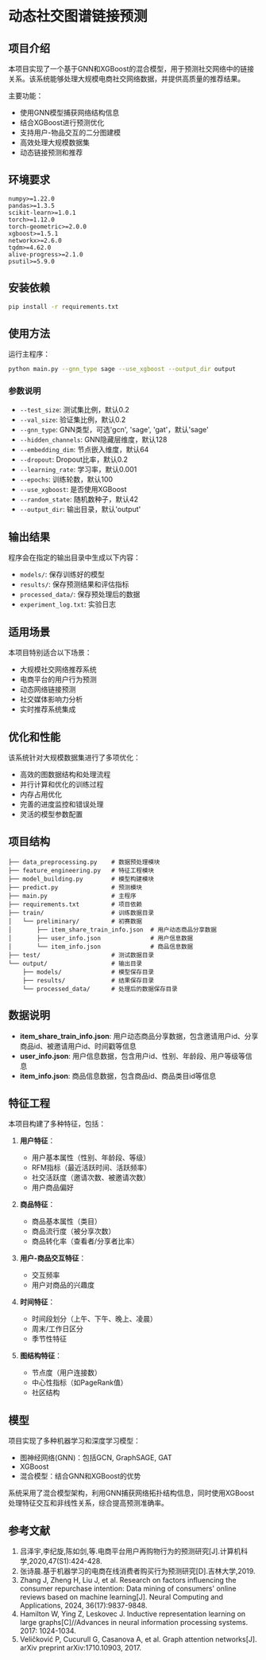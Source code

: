 # 动态社交图谱链接预测

## 项目介绍

本项目实现了一个基于GNN和XGBoost的混合模型，用于预测社交网络中的链接关系。该系统能够处理大规模电商社交网络数据，并提供高质量的推荐结果。

主要功能：
- 使用GNN模型捕获网络结构信息
- 结合XGBoost进行预测优化
- 支持用户-物品交互的二分图建模
- 高效处理大规模数据集
- 动态链接预测和推荐

## 环境要求

```
numpy>=1.22.0
pandas>=1.3.5
scikit-learn>=1.0.1
torch>=1.12.0
torch-geometric>=2.0.0
xgboost>=1.5.1
networkx>=2.6.0
tqdm>=4.62.0
alive-progress>=2.1.0
psutil>=5.9.0
```

## 安装依赖

```bash
pip install -r requirements.txt
```

## 使用方法

运行主程序：

```bash
python main.py --gnn_type sage --use_xgboost --output_dir output
```

### 参数说明

- `--test_size`: 测试集比例，默认0.2
- `--val_size`: 验证集比例，默认0.2
- `--gnn_type`: GNN类型，可选'gcn', 'sage', 'gat'，默认'sage'
- `--hidden_channels`: GNN隐藏层维度，默认128
- `--embedding_dim`: 节点嵌入维度，默认64
- `--dropout`: Dropout比率，默认0.2
- `--learning_rate`: 学习率，默认0.001
- `--epochs`: 训练轮数，默认100
- `--use_xgboost`: 是否使用XGBoost
- `--random_state`: 随机数种子，默认42
- `--output_dir`: 输出目录，默认'output'

## 输出结果

程序会在指定的输出目录中生成以下内容：
- `models/`: 保存训练好的模型
- `results/`: 保存预测结果和评估指标
- `processed_data/`: 保存预处理后的数据
- `experiment_log.txt`: 实验日志

## 适用场景

本项目特别适合以下场景：
- 大规模社交网络推荐系统
- 电商平台的用户行为预测
- 动态网络链接预测
- 社交媒体影响力分析
- 实时推荐系统集成

## 优化和性能

该系统针对大规模数据集进行了多项优化：
- 高效的图数据结构和处理流程
- 并行计算和优化的训练过程
- 内存占用优化
- 完善的进度监控和错误处理
- 灵活的模型参数配置

## 项目结构

```
├── data_preprocessing.py    # 数据预处理模块
├── feature_engineering.py   # 特征工程模块
├── model_building.py        # 模型构建模块
├── predict.py               # 预测模块
├── main.py                  # 主程序
├── requirements.txt         # 项目依赖
├── train/                   # 训练数据目录
│   └── preliminary/         # 初赛数据
│       ├── item_share_train_info.json  # 用户动态商品分享数据
│       ├── user_info.json              # 用户信息数据
│       └── item_info.json              # 商品信息数据
├── test/                    # 测试数据目录
└── output/                  # 输出目录
    ├── models/              # 模型保存目录
    ├── results/             # 结果保存目录
    └── processed_data/      # 处理后的数据保存目录
```

## 数据说明

- **item_share_train_info.json**: 用户动态商品分享数据，包含邀请用户id、分享商品id、被邀请用户id、时间戳等信息
- **user_info.json**: 用户信息数据，包含用户id、性别、年龄段、用户等级等信息
- **item_info.json**: 商品信息数据，包含商品id、商品类目id等信息

## 特征工程

本项目构建了多种特征，包括：

1. **用户特征**：
   - 用户基本属性（性别、年龄段、等级）
   - RFM指标（最近活跃时间、活跃频率）
   - 社交活跃度（邀请次数、被邀请次数）
   - 用户商品偏好

2. **商品特征**：
   - 商品基本属性（类目）
   - 商品流行度（被分享次数）
   - 商品转化率（查看者/分享者比率）

3. **用户-商品交互特征**：
   - 交互频率
   - 用户对商品的兴趣度

4. **时间特征**：
   - 时间段划分（上午、下午、晚上、凌晨）
   - 周末/工作日区分
   - 季节性特征

5. **图结构特征**：
   - 节点度（用户连接数）
   - 中心性指标（如PageRank值）
   - 社区结构

## 模型

项目实现了多种机器学习和深度学习模型：

- 图神经网络(GNN)：包括GCN, GraphSAGE, GAT
- XGBoost
- 混合模型：结合GNN和XGBoost的优势

系统采用了混合模型架构，利用GNN捕获网络拓扑结构信息，同时使用XGBoost处理特征交互和非线性关系，综合提高预测准确率。

## 参考文献

1. 吕泽宇,李纪旋,陈如剑,等.电商平台用户再购物行为的预测研究[J].计算机科学,2020,47(S1):424-428.
2. 张诗晨.基于机器学习的电商在线消费者购买行为预测研究[D].吉林大学,2019.
3. Zhang J, Zheng H, Liu J, et al. Research on factors influencing the consumer repurchase intention: Data mining of consumers' online reviews based on machine learning[J]. Neural Computing and Applications, 2024, 36(17):9837-9848.
4. Hamilton W, Ying Z, Leskovec J. Inductive representation learning on large graphs[C]//Advances in neural information processing systems. 2017: 1024-1034.
5. Veličković P, Cucurull G, Casanova A, et al. Graph attention networks[J]. arXiv preprint arXiv:1710.10903, 2017. 